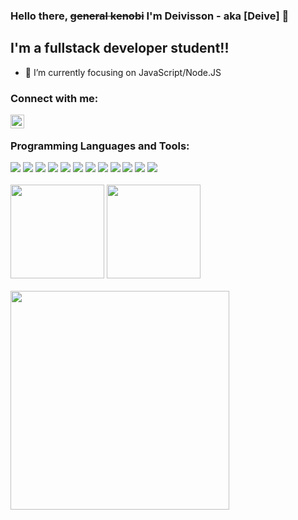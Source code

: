 ### Hello there, <s>general kenobi</s> I'm Deivisson - aka [Deive] 👋

## I'm a fullstack developer student!!

- 🌱 I’m currently focusing on JavaScript/Node.JS

### Connect with me:

[<img align="left" alt="Deive-Altoe | LinkedIn" width="22px" src="https://cdn-icons-png.flaticon.com/512/174/174857.png" />][linkedin]

<br />

### Programming Languages and Tools:

<div style="inline">
    <img src="https://img.shields.io/badge/CSharp--2D006C?logo=csharp&style=for-the-badge" />
    <img src="https://img.shields.io/badge/.Net Core--6D429C?logo=.net&style=for-the-badge" />
    <img src="https://img.shields.io/badge/SQL Server--DA2322?logo=microsoftsqlserver&style=for-the-badge" />
    <img src="https://img.shields.io/badge/Dart--015496?logo=dart&style=for-the-badge" />
    <img src="https://img.shields.io/badge/Flutter--40A0EE?logo=flutter&style=for-the-badge" />
    <img src="https://img.shields.io/badge/JavaScript--yellow?logo=javascript&style=for-the-badge" />
    <img src="https://img.shields.io/badge/AWS--FF9900?logo=amazonaws&style=for-the-badge" />
    <img src="https://img.shields.io/badge/Git--F54D27?logo=git&style=for-the-badge" />
    <img src="https://img.shields.io/badge/Docker--2496ED?logo=docker&style=for-the-badge" />
    <img src="https://img.shields.io/badge/Bash--272F35?logo=gnubash&style=for-the-badge" />
    <img src="https://img.shields.io/badge/MongoDB--023430?logo=mongodb&style=for-the-badge" />
    <img src="https://img.shields.io/badge/PostgreSQL--32668F?logo=postgresql&style=for-the-badge" />
</div>
<br />

<div align="left">
    <img height="150em" src="https://github-readme-stats.vercel.app/api?username=deivealtoe&show_icons=true&theme=radical&include_all_commits=true&count_private=false)"/>
    <img height="150em" src="https://github-readme-stats.vercel.app/api/top-langs/?username=deivealtoe&layout=compact&theme=radical"/>
</div>

<br />

<img width="350px" src="https://i.pinimg.com/originals/e4/26/70/e426702edf874b181aced1e2fa5c6cde.gif" />

<br />

[instagram]: https://instagram.com/deive_altoe
[linkedin]: https://linkedin.com/in/deive-altoe
